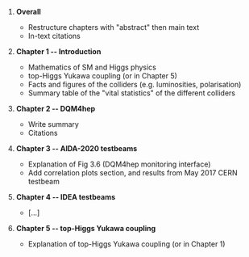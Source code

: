 1. **Overall**
   - Restructure chapters with "abstract" then main text
   - In-text citations

1. **Chapter 1 -- Introduction**
   - Mathematics of SM and Higgs physics
   - top-Higgs Yukawa coupling (or in Chapter 5)
   - Facts and figures of the colliders (e.g. luminosities, polarisation)
   - Summary table of the "vital statistics" of the different colliders

1. **Chapter 2 -- DQM4hep**
   - Write summary
   - Citations

1. **Chapter 3 -- AIDA-2020 testbeams**
   - Explanation of Fig 3.6 (DQM4hep monitoring interface)
   - Add correlation plots section, and results from May 2017 CERN testbeam

1. **Chapter 4 -- IDEA testbeams**
   - [...]

1. **Chapter 5 -- top-Higgs Yukawa coupling**
   - Explanation of top-Higgs Yukawa coupling (or in Chapter 1)
